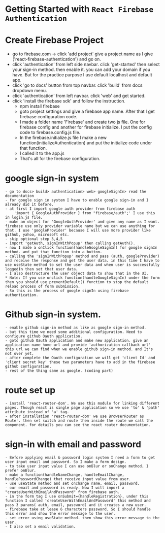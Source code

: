 # Getting Started with `React Firebase Authentication`

# Create Firebase Project
* go to firebase.com -> click 'add project' give a project name as I give ('react-firebase-authentication') and go on.
* click 'authentication' from left side navbar. click 'get-started' then select your sign-in method. then enable it.
    you can add your domain if you have. But for the practice purpose I use default localhost and default app.
* click 'go to docs' button from top navbar. click 'build' from docs dropdown menu.
* click 'authentication' from left navbar. click 'web' and get started.
* click 'install the firebase sdk' and follow the instruction.
    - npm install firebase
    - goto project settings and give a firebase app name. After that I get firebase configuration code. 
    - I made a folder name 'Firebase' and create two js file. One for firebase config and another for firebase           initialize. I put the config code to firebase.config.js file.
    - In the firebase.initialize.js file I make a new function(initializeAuthentication) and put the initialize code under that function.
    - I called it to the app.js
    - That's all for the firebase configuration.

# google sign-in system
    - go to docs> build> authentication> web> googleSignIn> read the documentation
    - for google sign in system I have to enable google sign-in and I already did it before.
    - at first I import google auth provider from firebase auth 
        'import { GoogleAuthProvider } from "firebase/auth";' I use this in login.js file.
    - make an object for 'GoogleAuthProvider' and give any name as I want. firebase use only provider variable name but we can use anything for that. I use 'googleProvider' because I will use more provider like github, yahoo, microsoft etc.
    - skip optional step 3,4,5 
    - import 'getAuth, signInWithPopup' then calling getAuth().
    - now I made a onClick function(handleGoogleSignIn) for google signIn method. and put that function into a button.
    - calling the 'signInWithPopup' method and pass (auth, googleProvider) and receive the response and get the user data. in this time I have to use useState method to set the user data and when user is successfully loggedIn then set that user data.
    - I also destructure the user object data to show that in the UI.
    * Note: If you use onclick function(handleGoogleSignIn) under the form then you should use preventDefault() function to stop the default reload process of form submission.
    - So this is the process of google signIn using firebase authentication.

# Github sign-in system.
    - enable github sign-in method as like as google sign-in method.
    - but this time we need some additional configuration. Need to configure github Oauth application.
    - goto github Oauth application and make new application. give an application name home url and provide 'authorization callback url' this url we can find when we enable github sign-in method. and It's not over yet.
    - after complete the Oauth configuration we will get 'client Id' and 'client secret key' these two parameters have to add in the firebase github configuration.
    - rest of the thing same as google. (coding part)

# route set up
    - install 'react-router-dom'. We use this module for linking different pages. Though react is single page application so we use 'to' & 'path' attribute instead of 'a' tag.
    - after installation 'react-router-dom' we use BrowserRouter as Router. then set switch and route then inside the route we call the component. for details you can see the react router documentation.

# sign-in with email and password
    - Before applying email & password login system I need a form to get user input email and password. So I make a form design.
    - to take user input value I can use onBlur or onChange method. I prefer onBlur.
    - make a function(handleNameChange, handleEmailChange, handlePasswordChange) that receive input value from user.
    - use useState method and set onchange name, email, password.
    - our email and password is ready. Now I will import a "createUserWithEmailAndPassword" from firebase auth.
    - in the form tag I use onSubmit={handleRegistration}. under this function I called 'createUserWithEmailAndPassword' this method and pass 3 params( auth, email, password) and it creates a new user.
    - firebase take at lease 6 characters password. So I should handle this error and show the error message to the user.
    - set error using useState method. then show this error message to the user.
    - I also set a email validation.